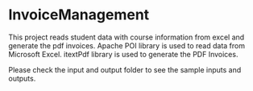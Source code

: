 # InvoiceManagement
This project reads student data with course information from excel and generate the pdf invoices.
Apache POI library is used to read data from Microsoft Excel.
itextPdf library is used to generate the PDF Invoices.

Please check the input and output folder to see the sample inputs and outputs.
